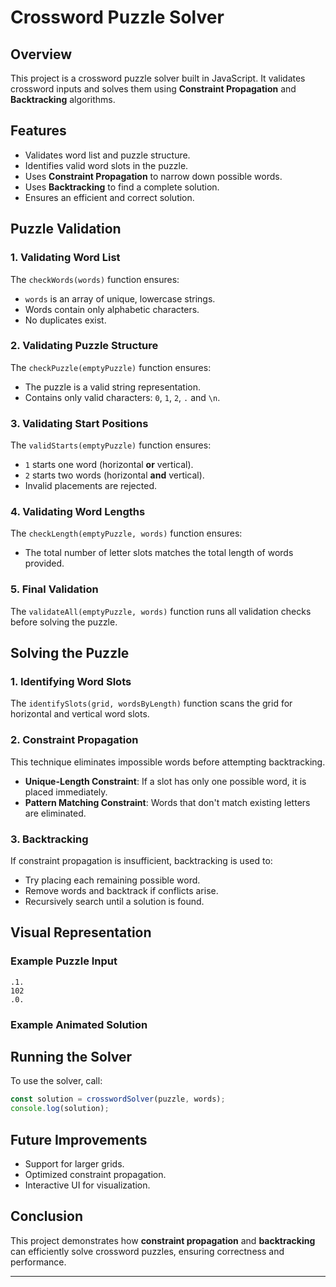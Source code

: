 # Crossword Puzzle Solver

## Overview

This project is a crossword puzzle solver built in JavaScript. It validates crossword inputs and solves them using **Constraint Propagation** and **Backtracking** algorithms.

## Features

- Validates word list and puzzle structure.
- Identifies valid word slots in the puzzle.
- Uses **Constraint Propagation** to narrow down possible words.
- Uses **Backtracking** to find a complete solution.
- Ensures an efficient and correct solution.

## Puzzle Validation

### 1. Validating Word List

The `checkWords(words)` function ensures:

- `words` is an array of unique, lowercase strings.
- Words contain only alphabetic characters.
- No duplicates exist.

### 2. Validating Puzzle Structure

The `checkPuzzle(emptyPuzzle)` function ensures:

- The puzzle is a valid string representation.
- Contains only valid characters: `0`, `1`, `2`, `.` and `\n`.

### 3. Validating Start Positions

The `validStarts(emptyPuzzle)` function ensures:

- `1` starts one word (horizontal **or** vertical).
- `2` starts two words (horizontal **and** vertical).
- Invalid placements are rejected.

### 4. Validating Word Lengths

The `checkLength(emptyPuzzle, words)` function ensures:

- The total number of letter slots matches the total length of words provided.

### 5. Final Validation

The `validateAll(emptyPuzzle, words)` function runs all validation checks before solving the puzzle.

## Solving the Puzzle

### 1. Identifying Word Slots

The `identifySlots(grid, wordsByLength)` function scans the grid for horizontal and vertical word slots.

### 2. Constraint Propagation

This technique eliminates impossible words before attempting backtracking.

- **Unique-Length Constraint**: If a slot has only one possible word, it is placed immediately.
- **Pattern Matching Constraint**: Words that don't match existing letters are eliminated.

### 3. Backtracking

If constraint propagation is insufficient, backtracking is used to:

- Try placing each remaining possible word.
- Remove words and backtrack if conflicts arise.
- Recursively search until a solution is found.

## Visual Representation

### Example Puzzle Input

```
.1.
102
.0.
```

### Example Animated Solution


## Running the Solver

To use the solver, call:

```javascript
const solution = crosswordSolver(puzzle, words);
console.log(solution);
```

## Future Improvements

- Support for larger grids.
- Optimized constraint propagation.
- Interactive UI for visualization.

## Conclusion

This project demonstrates how **constraint propagation** and **backtracking** can efficiently solve crossword puzzles, ensuring correctness and performance.

---


